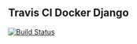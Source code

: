 Travis CI Docker Django
---

[![Build Status](https://travis-ci.org/TunedMystic/travisci-docker-django.svg?branch=master)](https://travis-ci.org/TunedMystic/travisci-docker-django)
